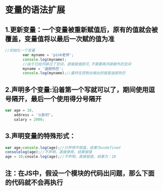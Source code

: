 # 变量的语法扩展

## 1.更新变量：一个变量被重新赋值后，原有的值就会被覆盖，变量值将以最后一次赋的值为准

```javaScript
//初始化一个变量
        var myname = 'pink老师';
        console.log(myname);
        //由于已经开辟过了空间，直接赋值即可,不需要再开辟额外的空间
        myname = '迪丽热巴';
        console.log(myname);//最终在控制台输出的就是迪丽热巴
```

## 2.声明多个变量:沿着第一个写就可以了，期间使用逗号隔开，最后一个使用得分号隔开

```javaScript
var age = 18,
    address = '火影村'，
    salary = 2000;
```

## 3.声明变量的特殊形式：

```javaScript
var age;console.log(age);//只声明不赋值，结果为undefined
consolelog(age);//不声明，直接使用，结果报错
age = 10;cnsole.log(age);//不声明，直接赋值，结果为：10
```

## 注：在JS中，假设一个模块的代码出问题，那么下面的代码就不会再执行

